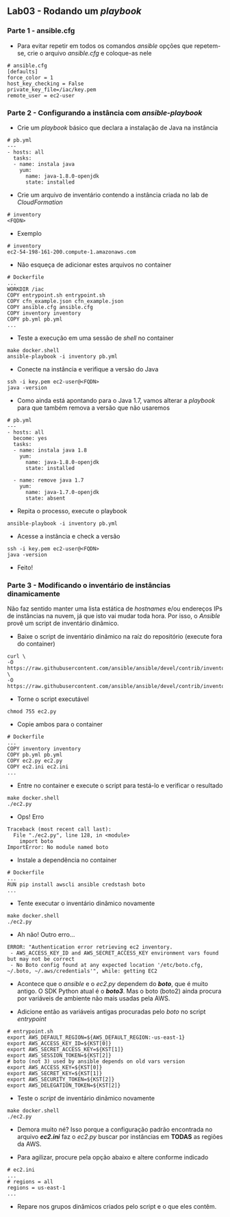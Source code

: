 ## Lab03 - Rodando um _playbook_

### Parte 1 - ansible.cfg
* Para evitar repetir em todos os comandos _ansible_ opções que repetem-se, crie o arquivo _ansible.cfg_ e coloque-as nele
```
# ansible.cfg
[defaults]
force_color = 1
host_key_checking = False
private_key_file=/iac/key.pem
remote_user = ec2-user
```

### Parte 2 - Configurando a instância com _ansible-playbook_
* Crie um _playbook_ básico que declara a instalação de Java na instância
```
# pb.yml
---
- hosts: all
  tasks:
  - name: instala java
    yum:
      name: java-1.8.0-openjdk
      state: installed
```

* Crie um arquivo de inventário contendo a instância criada no lab de _CloudFormation_
```
# inventory
<FQDN>
```

* Exemplo
```
# inventory
ec2-54-198-161-200.compute-1.amazonaws.com
```

* Não esqueça de adicionar estes arquivos no container
```
# Dockerfile
...
WORKDIR /iac
COPY entrypoint.sh entrypoint.sh
COPY cfn_example.json cfn_example.json
COPY ansible.cfg ansible.cfg
COPY inventory inventory
COPY pb.yml pb.yml
...
```

* Teste a execução em uma sessão de _shell_ no container
```
make docker.shell
ansible-playbook -i inventory pb.yml
```

* Conecte na instância e verifique a versão do Java
```
ssh -i key.pem ec2-user@<FQDN>
java -version
```

* Como ainda está apontando para o Java 1.7, vamos alterar a _playbook_ para que também remova a versão que não usaremos
```
# pb.yml
---
- hosts: all
  become: yes
  tasks:
  - name: instala java 1.8
    yum:
      name: java-1.8.0-openjdk
      state: installed

  - name: remove java 1.7
    yum:
      name: java-1.7.0-openjdk
      state: absent
```

* Repita o processo, execute o playbook
```
ansible-playbook -i inventory pb.yml
```

* Acesse a instância e check a versão
```
ssh -i key.pem ec2-user@<FQDN>
java -version
```

* Feito!

### Parte 3 - Modificando o inventário de instâncias dinamicamente
Não faz sentido manter uma lista estática de _hostnames_ e/ou endereços IPs de instâncias na nuvem, já que isto vai mudar toda hora. Por isso, o _Ansible_ provê um script de inventário dinâmico.

* Baixe o script de inventário dinâmico na raíz do repositório (execute fora do container)
```
curl \
-O https://raw.githubusercontent.com/ansible/ansible/devel/contrib/inventory/ec2.py \
-O https://raw.githubusercontent.com/ansible/ansible/devel/contrib/inventory/ec2.ini
```

* Torne o script executável
```
chmod 755 ec2.py
```

* Copie ambos para o container
```
# Dockerfile
...
COPY inventory inventory
COPY pb.yml pb.yml
COPY ec2.py ec2.py
COPY ec2.ini ec2.ini
...
```

* Entre no container e execute o script para testá-lo e verificar o resultado
```
make docker.shell
./ec2.py
```

* Ops! Erro
```
Traceback (most recent call last):
  File "./ec2.py", line 128, in <module>
    import boto
ImportError: No module named boto
```

* Instale a dependência no container
```
# Dockerfile
...
RUN pip install awscli ansible credstash boto
...
```

* Tente executar o inventário dinâmico novamente
```
make docker.shell
./ec2.py
```

* Ah não! Outro erro...
```
ERROR: "Authentication error retrieving ec2 inventory.
 - AWS_ACCESS_KEY_ID and AWS_SECRET_ACCESS_KEY environment vars found but may not be correct
 - No Boto config found at any expected location '/etc/boto.cfg, ~/.boto, ~/.aws/credentials'", while: getting EC2
```

* Acontece que o _ansible_ e o _ec2.py_ dependem do **_boto_**, que é muito antigo. O SDK Python atual é o **_boto3_**. Mas o boto (boto2) ainda procura por variáveis de ambiente não mais usadas pela AWS.

* Adicione então as variáveis antigas procuradas pelo _boto_ no script _entrypoint_
```
# entrypoint.sh
export AWS_DEFAULT_REGION=${AWS_DEFAULT_REGION:-us-east-1}
export AWS_ACCESS_KEY_ID=${KST[0]}
export AWS_SECRET_ACCESS_KEY=${KST[1]}
export AWS_SESSION_TOKEN=${KST[2]}
# boto (not 3) used by ansible depends on old vars version
export AWS_ACCESS_KEY=${KST[0]}
export AWS_SECRET_KEY=${KST[1]}
export AWS_SECURITY_TOKEN=${KST[2]}
export AWS_DELEGATION_TOKEN=${KST[2]}
```

* Teste o _script_ de inventário dinâmico novamente
```
make docker.shell
./ec2.py
```

* Demora muito né? Isso porque a configuração padrão encontrada no arquivo **_ec2.ini_** faz o _ec2.py_ buscar por instâncias em **TODAS** as regiões da AWS.

* Para agilizar, procure pela opção abaixo e altere conforme indicado
```
# ec2.ini
...
# regions = all
regions = us-east-1 
...
```

* Repare nos grupos dinâmicos criados pelo script e o que eles contêm.